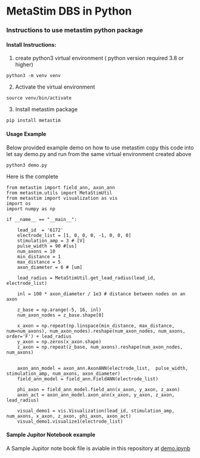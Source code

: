 # MetaStim DBS in Python

### Instructions  to  use metastim  python package

#### Install Instructions:

1. create python3 virtual environment  (  python version  required  3.8   or higher)

```    
python3 -m venv venv
```

2. Activate the virtual environment 

```
source venv/bin/activate
```
3. Install metastim package

```
pip install metastim
```



#### Usage Example 

Below provided example demo on  how to use metastim 
copy this code into let say  demo.py  and  run  from the same virtual environment created above 

```
python3 demo.py
```

Here is the complete 

```
from metastim import field_ann, axon_ann
from metastim.utils import MetaStimUtil
from metastim import visualization as vis
import os
import numpy as np

if __name__ == "__main__":
    
    lead_id  = '6172'
    electrode_list = [1, 0, 0, 0, -1, 0, 0, 0]
    stimulation_amp = 3 # [V]
    pulse_width = 90 #[us]
    num_axons = 10
    min_distance = 1
    max_distance = 5
    axon_diameter = 6 # [um]

    lead_radius = MetaStimUtil.get_lead_radius(lead_id, electrode_list)

    inl = 100 * axon_diameter / 1e3 # distance between nodes on an axon

    z_base = np.arange(-5, 16, inl)
    num_axon_nodes = z_base.shape[0]

    x_axon = np.repeat(np.linspace(min_distance, max_distance, num=num_axons), num_axon_nodes).reshape(num_axon_nodes, num_axons, order='F') + lead_radius
    y_axon = np.zeros(x_axon.shape)
    z_axon = np.repeat(z_base, num_axons).reshape(num_axon_nodes, num_axons)


    axon_ann_model = axon_ann.AxonANN(electrode_list,  pulse_width, stimulation_amp, num_axons, axon_diameter)
    field_ann_model = field_ann.FieldANN(electrode_list)

    phi_axon = field_ann_model.field_ann(x_axon, y_axon, z_axon)
    axon_act = axon_ann_model.axon_ann(x_axon, y_axon, z_axon, lead_radius)

    visual_demo1 = vis.Visualization(lead_id, stimulation_amp, num_axons, x_axon, z_axon, phi_axon, axon_act)
    visual_demo1.visualize1(electrode_list)

```

#### Sample Jupitor Notebook example 


A Sample Jupitor note book file is aviable in this repository  at  [demo.ipynb](./demo.ipynb)








